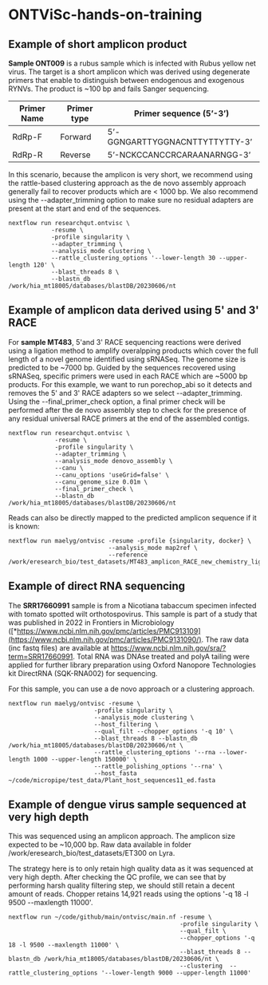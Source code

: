 # ONTViSc-hands-on-training
## Example of short amplicon product

**Sample ONT009** is a rubus sample which is infected with Rubus yellow net virus. The target is a short amplicon which was derived using degenerate primers that enable to distinguish between endogenous and exogenous RYNVs. The product is ~100 bp and fails Sanger sequencing. 

| Primer Name | Primer type | Primer sequence (5’-3’) |
| --- | --- | --- |
| RdRp-F | Forward | 5’-GGNGARTTYGGNACNTTYTTYTTY-3’ |
| RdRp-R | Reverse | 5’-NCKCCANCCRCARAANARNGG-3’ |


In this scenario, because the amplicon is very short, we recommend using the rattle-based clustering approach as the de novo assembly approach generally fail to recover products which are < 1000 bp. We also recommend using the --adapter_trimming option to make sure no residual adapters are present at the start and end of the sequences.

```
nextflow run researchqut.ontvisc \
            -resume \
            -profile singularity \
            --adapter_trimming \
            --analysis_mode clustering \
            --rattle_clustering_options '--lower-length 30 --upper-length 120' \
            --blast_threads 8 \
            --blastn_db /work/hia_mt18005/databases/blastDB/20230606/nt
```

## Example of amplicon data derived using 5' and 3' RACE 
For **sample MT483**, 5'and 3' RACE sequencing reactions were derived using a ligation method to amplify overalpping products which cover the full length of a novel genome identified using sRNASeq. The genome size is predicted to be ~7000 bp. Guided by the sequences recovered using sRNASeq, specific primers were used in each RACE which are ~5000 bp products. 
For this example, we want to run porechop_abi so it detects and removes the 5' and 3' RACE adapters so we select --adapter_trimming. 
Using the --final_primer_check option, a final primer check will be performed after the de novo assembly step to check for the presence of any residual universal RACE primers at the end of the assembled contigs.

```
nextflow run researchqut.ontvisc \
             -resume \
             -profile singularity \
             --adapter_trimming \
             --analysis_mode denovo_assembly \
             --canu \
             --canu_options 'useGrid=false' \
             --canu_genome_size 0.01m \
             --final_primer_check \
             --blastn_db /work/hia_mt18005/databases/blastDB/20230606/nt
```
Reads can also be directly mapped to the predicted amplicon sequence if it is known:
```
nextflow run maelyg/ontvisc -resume -profile {singularity, docker} \
                            --analysis_mode map2ref \
                            --reference /work/eresearch_bio/test_datasets/MT483_amplicon_RACE_new_chemistry_ligation/AobVX.fasta
```

## Example of direct RNA sequencing

The **SRR17660991** sample is from a Nicotiana tabaccum specimen infected with tomato spotted wilt orthotospovirus. This sample is part of a study that was published in 2022 in Frontiers in Microbiology ([*https://www.ncbi.nlm.nih.gov/pmc/articles/PMC913109](https://www.ncbi.nlm.nih.gov/pmc/articles/PMC9131090/). The raw data (inc fastq files) are available at https://www.ncbi.nlm.nih.gov/sra/?term=SRR17660991. Total RNA was DNAse treated and polyA tailing were applied for further library preparation using Oxford Nanopore Technologies kit DirectRNA (SQK-RNA002) for sequencing.

For this sample, you can use a de novo approach or a clustering approach.


```
nextflow run maelyg/ontvisc -resume \
                        -profile singularity \
                        --analysis_mode clustering \
                        --host_filtering \
                        --qual_filt --chopper_options '-q 10' \
                        --blast_threads 8 --blastn_db /work/hia_mt18005/databases/blastDB/20230606/nt \
                        --rattle_clustering_options '--rna --lower-length 1000 --upper-length 150000' \
                        --rattle_polishing_options '--rna' \
                        --host_fasta ~/code/micropipe/test_data/Plant_host_sequences11_ed.fasta
```

## Example of dengue virus sample sequenced at very high depth
This was sequenced using an amplicon approach. The amplicon size expected to be ~10,000 bp. Raw data available in folder /work/eresearch_bio/test_datasets/ET300 on Lyra.

The strategy here is to only retain high quality data as it was sequenced at very high depth. After checking the QC profile, we can see that by performing harsh quality filtering step, we should still retain a decent amount of reads. Chopper retains 14,921 reads using the options '-q 18 -l 9500 --maxlength 11000'.
```
nextflow run ~/code/github/main/ontvisc/main.nf -resume \
                                                -profile singularity \
                                                --qual_filt \
                                                --chopper_options '-q 18 -l 9500 --maxlength 11000' \
                                                --blast_threads 8 --blastn_db /work/hia_mt18005/databases/blastDB/20230606/nt \
                                                --clustering  --rattle_clustering_options '--lower-length 9000 --upper-length 11000'
```
